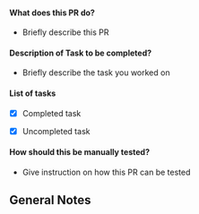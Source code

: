 #### What does this PR do?
- Briefly describe this PR

#### Description of Task to be completed?
- Briefly describe the task you worked on

#### List of tasks
- [x] Completed task
- [x] Uncompleted task


#### How should this be manually tested?
- Give instruction on how this PR can be tested


## General Notes